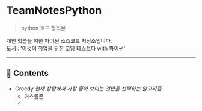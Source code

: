 # TeamNotesPython

> python 코드 정리본


개인 학습을 위한 파이썬 소스코드 저장소입니다.<br/>
도서 : '이것이 취업을 위한 코딩 테스트다 with 파이썬'<br/>

---
## :rocket: Contents
* Greedy
_현재 상황에서 가장 좋아 보이는 것만을 선택하는 알고리즘_
   * 거스름돈
   *

